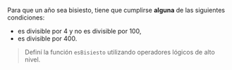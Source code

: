 Para que un año sea bisiesto, tiene que cumplirse **alguna** de las siguientes condiciones:

* es divisible por 4 y no es divisible por 100,
* es divisible por 400.

> Definí la función `esBisiesto` utilizando operadores lógicos de alto nivel.